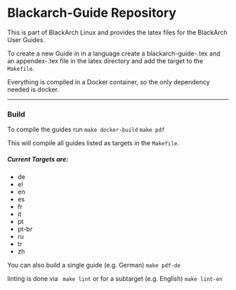 # Blackarch-Guide Repository

This is part of BlackArch Linux and provides the latex files for the BlackArch
User Guides.

To create a new Guide in in a language create a 
blackarch-guide-<your-country-code>.tex and an appendex-<your-country-code>.tex
file in the latex directory and add the
target to the ```Makefile```.


Everything is compiled in a Docker container, so the only dependency
needed is docker.

-------

### Build
To compile the guides run 
```make docker-build```
```make pdf```

This will compile all guides listed as targets in the ```Makefile```.

##### Current Targets are:
* de
* el
* en
* es
* fr 
* it
* pt
* pt-br
* ru
* tr
* zh

You can also build a single guide (e.g. German)
```make pdf-de```

linting is done via
``` make lint```
or for a subtarget (e.g. English) 
```make lint-en```

